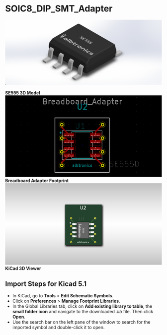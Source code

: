 # SOIC8_DIP_SMT_Adapter
<img src="images/SE555.png">

**SE555 3D Model**
<img src="images/Adapter.png">
**Breadboard Adapter Footprint**
<img src="images/3D_Adapter.png">
**KiCad 3D Viewer**

## Import Steps for Kicad 5.1
* In KiCad, go to **Tools** > **Edit Schematic Symbols**.
* Click on **Preferences** > **Manage Footprint Libraries**.
* In the Global Libraries tab, click on **Add existing library to table**, the **small folder icon** and navigate to the downloaded _.lib_ file. Then click **Open**.
* Use the search bar on the left pane of the window to search for the imported symbol and double-click it to open.

